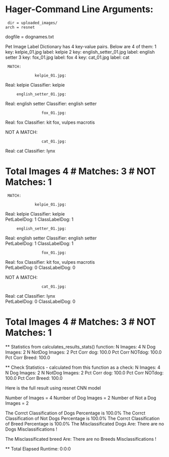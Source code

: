 # Hager-Command Line Arguments:
     dir = uploaded_images/ 
    arch = resnet 
 dogfile = dognames.txt

Pet Image Label Dictionary has 4 key-value pairs.
Below are 4 of them:
 1 key:                  kelpie_01.jpg  label:                     kelpie
 2 key:          english_setter_01.jpg  label:             english setter
 3 key:                     fox_01.jpg  label:                        fox
 4 key:                     cat_01.jpg  label:                        cat

     MATCH:

                 kelpie_01.jpg: 
Real:                     kelpie   Classifier:                         kelpie

         english_setter_01.jpg: 
Real:             english setter   Classifier:                 english setter

                    fox_01.jpg: 
Real:                        fox   Classifier:       kit fox, vulpes macrotis

 NOT A MATCH:

                    cat_01.jpg: 
Real:                        cat   Classifier:                           lynx

# Total Images 4 # Matches: 3 # NOT Matches: 1

     MATCH:

                 kelpie_01.jpg: 
Real:                     kelpie   Classifier:                         kelpie  
PetLabelDog: 1  ClassLabelDog: 1

         english_setter_01.jpg: 
Real:             english setter   Classifier:                 english setter  
PetLabelDog: 1  ClassLabelDog: 1

                    fox_01.jpg: 
Real:                        fox   Classifier:       kit fox, vulpes macrotis  
PetLabelDog: 0  ClassLabelDog: 0

 NOT A MATCH:

                    cat_01.jpg: 
Real:                        cat   Classifier:                           lynx  
PetLabelDog: 0  ClassLabelDog: 0

# Total Images 4 # Matches: 3 # NOT Matches: 1

 ** Statistics from calculates_results_stats() function:
N Images:  4  N Dog Images:  2  N NotDog Images:  2 
Pct Corr dog: 100.0 Pct Corr NOTdog: 100.0  Pct Corr Breed: 100.0

 ** Check Statistics - calculated from this function as a check:
N Images:  4  N Dog Images:  2  N NotDog Images:  2 
Pct Corr dog: 100.0 Pct Corr NOTdog: 100.0  Pct Corr Breed: 100.0

Here is the full result using resnet CNN model

Number of Images = 4
Number of Dog Images = 2
Number of Not a Dog Images = 2

The Corrct Classification of Dogs Percentage is 100.0%
The Corrct Classification of Not Dogs Percentage is 100.0%
The Corrct Classification of Breed Percentage is 100.0%
The Misclassificated Dogs Are:
There are no Dogs Misclassifications !

The Misclassificated breed Are:
There are no Breeds Misclassifications !

** Total Elapsed Runtime: 0:0:0
